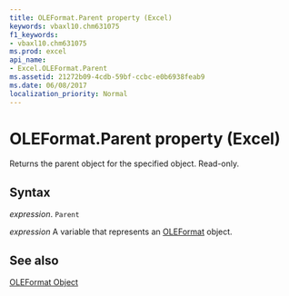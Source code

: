 ```yaml
---
title: OLEFormat.Parent property (Excel)
keywords: vbaxl10.chm631075
f1_keywords:
- vbaxl10.chm631075
ms.prod: excel
api_name:
- Excel.OLEFormat.Parent
ms.assetid: 21272b09-4cdb-59bf-ccbc-e0b6938feab9
ms.date: 06/08/2017
localization_priority: Normal
---
```



# OLEFormat.Parent property (Excel)

Returns the parent object for the specified object. Read-only.


## Syntax

_expression_. `Parent`

_expression_ A variable that represents an [OLEFormat](Excel.OLEFormat.md) object.


## See also


[OLEFormat Object](Excel.OLEFormat.md)

